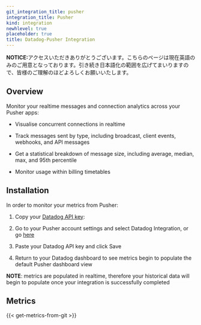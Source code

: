 ```yaml
---
git_integration_title: pusher
integration_title: Pusher
kind: integration
newhlevel: true
placeholder: true
title: Datadog-Pusher Integration
---
```


<div class='alert alert-info'><strong>NOTICE:</strong>アクセスいただきありがとうございます。こちらのページは現在英語のみのご用意となっております。引き続き日本語化の範囲を広げてまいりますので、皆様のご理解のほどよろしくお願いいたします。</div>



## Overview

Monitor your realtime messages and connection analytics across your Pusher apps:

* Visualise concurrent connections in realtime

* Track messages sent by type, including broadcast, client events, webhooks, and API messages

* Get a statistical breakdown of message size, including average, median, max, and 95th percentile

* Monitor usage within billing timetables

## Installation

In order to monitor your metrics from Pusher:

1. Copy your [Datadog API key](https://app.datadoghq.com/account/settings#api):

2. Go to your Pusher account settings and select Datadog Integration, or go [here](https://dashboard.pusher.com/accounts/sign_in)

3. Paste your Datadog API key and click Save

4. Return to your Datadog dashboard to see metrics begin to populate the default Pusher dashboard view 

**NOTE**: metrics are populated in realtime, therefore your historical data will begin to populate once your integration is successfully completed

## Metrics 

{{< get-metrics-from-git >}}
